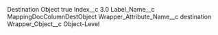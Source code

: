<?xml version="1.0" encoding="UTF-8"?>
<CustomMetadata xmlns="http://soap.sforce.com/2006/04/metadata" xmlns:xsi="http://www.w3.org/2001/XMLSchema-instance" xmlns:xsd="http://www.w3.org/2001/XMLSchema">
    <label>Destination Object</label>
    <protected>true</protected>
    <values>
        <field>Index__c</field>
        <value xsi:type="xsd:double">3.0</value>
    </values>
    <values>
        <field>Label_Name__c</field>
        <value xsi:type="xsd:string">MappingDocColumnDestObject</value>
    </values>
    <values>
        <field>Wrapper_Attribute_Name__c</field>
        <value xsi:type="xsd:string">destination</value>
    </values>
    <values>
        <field>Wrapper_Object__c</field>
        <value xsi:type="xsd:string">Object-Level</value>
    </values>
</CustomMetadata>
